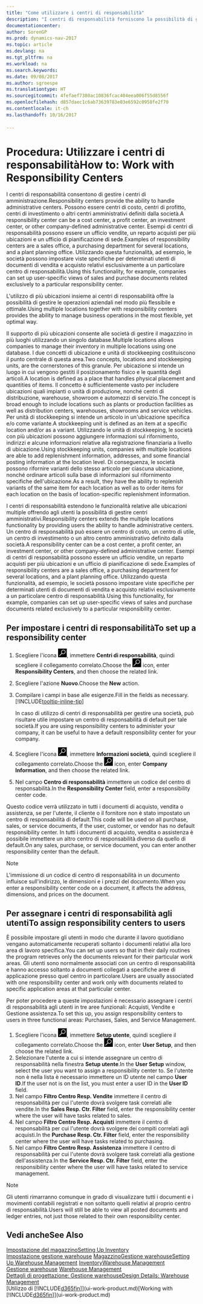 ```yaml
---
title: "Come utilizzare i centri di responsabilità"
description: "I centri di responsabilità forniscono la possibilità di gestire centri di amministrazione. Possono essere centri di costo, centri di profitto, centri di investimento o altri centri amministrativi definiti dalla società."
documentationcenter: 
author: SorenGP
ms.prod: dynamics-nav-2017
ms.topic: article
ms.devlang: na
ms.tgt_pltfrm: na
ms.workload: na
ms.search.keywords: 
ms.date: 09/08/2017
ms.author: sgroespe
ms.translationtype: HT
ms.sourcegitcommit: 4fefaef7380ac10836fcac404eea006f55d8556f
ms.openlocfilehash: d857daec1c6ab73639783e03e6592c0958fe2f70
ms.contentlocale: it-ch
ms.lasthandoff: 10/16/2017

---
```

# <a name="how-to-work-with-responsibility-centers"></a><span data-ttu-id="d6618-104">Procedura: Utilizzare i centri di responsabilità</span><span class="sxs-lookup"><span data-stu-id="d6618-104">How to: Work with Responsibility Centers</span></span>
<span data-ttu-id="d6618-105">I centri di responsabilità consentono di gestire i centri di amministrazione.</span><span class="sxs-lookup"><span data-stu-id="d6618-105">Responsibility centers provide the ability to handle administrative centers.</span></span> <span data-ttu-id="d6618-106">Possono essere centri di costo, centri di profitto, centri di investimento o altri centri amministrativi definiti dalla società.</span><span class="sxs-lookup"><span data-stu-id="d6618-106">A responsibility center can be a cost center, a profit center, an investment center, or other company-defined administrative center.</span></span> <span data-ttu-id="d6618-107">Esempi di centri di responsabilità possono essere un ufficio vendite, un reparto acquisti per più ubicazioni e un ufficio di pianificazione di sede.</span><span class="sxs-lookup"><span data-stu-id="d6618-107">Examples of responsibility centers are a sales office, a purchasing department for several locations, and a plant planning office.</span></span> <span data-ttu-id="d6618-108">Utilizzando questa funzionalità, ad esempio, le società possono impostare viste specifiche per determinati utenti di documenti di vendita e acquisto relativi esclusivamente a un particolare centro di responsabilità.</span><span class="sxs-lookup"><span data-stu-id="d6618-108">Using this functionality, for example, companies can set up user-specific views of sales and purchase documents related exclusively to a particular responsibility center.</span></span>  

<span data-ttu-id="d6618-109">L'utilizzo di più ubicazioni insieme ai centri di responsabilità offre la possibilità di gestire le operazioni aziendali nel modo più flessibile e ottimale.</span><span class="sxs-lookup"><span data-stu-id="d6618-109">Using multiple locations together with responsibility centers provides the ability to manage business operations in the most flexible, yet optimal way.</span></span>

<span data-ttu-id="d6618-110">Il supporto di più ubicazioni consente alle società di gestire il magazzino in più luoghi utilizzando un singolo database.</span><span class="sxs-lookup"><span data-stu-id="d6618-110">Multiple locations allows companies to manage their inventory in multiple locations using one database.</span></span> <span data-ttu-id="d6618-111">I due concetti di ubicazione e unità di stockkeeping costituiscono il punto centrale di questa area.</span><span class="sxs-lookup"><span data-stu-id="d6618-111">Two concepts, locations and stockkeeping units, are the cornerstones of this granule.</span></span> <span data-ttu-id="d6618-112">Per ubicazione si intende un luogo in cui vengono gestiti il posizionamento fisico e le quantità degli articoli.</span><span class="sxs-lookup"><span data-stu-id="d6618-112">A location is defined as a place that handles physical placement and quantities of items.</span></span> <span data-ttu-id="d6618-113">Il concetto è sufficientemente vasto per includere ubicazioni quali impianti o unità di produzione, nonché centri di distribuzione, warehouse, showroom e automezzi di servizio.</span><span class="sxs-lookup"><span data-stu-id="d6618-113">The concept is broad enough to include locations such as plants or production facilities as well as distribution centers, warehouses, showrooms and service vehicles.</span></span> <span data-ttu-id="d6618-114">Per unità di stockkeeping si intende un articolo in un'ubicazione specifica e/o come variante.</span><span class="sxs-lookup"><span data-stu-id="d6618-114">A stockkeeping unit is defined as an item at a specific location and/or as a variant.</span></span> <span data-ttu-id="d6618-115">Utilizzando le unità di stockkeeping, le società con più ubicazioni possono aggiungere informazioni sul rifornimento, indirizzi e alcune informazioni relative alla registrazione finanziaria a livello di ubicazione.</span><span class="sxs-lookup"><span data-stu-id="d6618-115">Using stockkeeping units, companies with multiple locations are able to add replenishment information, addresses, and some financial posting information at the location level.</span></span> <span data-ttu-id="d6618-116">Di conseguenza, le società possono rifornire varianti dello stesso articolo per ciascuna ubicazione, nonché ordinare articoli sulla base di informazioni sul rifornimento specifiche dell'ubicazione.</span><span class="sxs-lookup"><span data-stu-id="d6618-116">As a result, they have the ability to replenish variants of the same item for each location as well as to order items for each location on the basis of location-specific replenishment information.</span></span>  

<span data-ttu-id="d6618-117">I centri di responsabilità estendono le funzionalità relative alle ubicazioni multiple offrendo agli utenti la possibilità di gestire centri amministrativi.</span><span class="sxs-lookup"><span data-stu-id="d6618-117">Responsibility centers extends the multiple locations functionality by providing users the ability to handle administrative centers.</span></span> <span data-ttu-id="d6618-118">Un centro di responsabilità può essere un centro di costo, un centro di utile, un centro di investimento o un altro centro amministrativo definito dalla società.</span><span class="sxs-lookup"><span data-stu-id="d6618-118">A responsibility center can be a cost center, a profit center, an investment center, or other company-defined administrative center.</span></span> <span data-ttu-id="d6618-119">Esempi di centri di responsabilità possono essere un ufficio vendite, un reparto acquisti per più ubicazioni e un ufficio di pianificazione di sede.</span><span class="sxs-lookup"><span data-stu-id="d6618-119">Examples of responsibility centers are a sales office, a purchasing department for several locations, and a plant planning office.</span></span> <span data-ttu-id="d6618-120">Utilizzando questa funzionalità, ad esempio, le società possono impostare viste specifiche per determinati utenti di documenti di vendita e acquisto relativi esclusivamente a un particolare centro di responsabilità.</span><span class="sxs-lookup"><span data-stu-id="d6618-120">Using this functionality, for example, companies can set up user-specific views of sales and purchase documents related exclusively to a particular responsibility center.</span></span>

## <a name="to-set-up-a-responsibility-center"></a><span data-ttu-id="d6618-121">Per impostare i centri di responsabilità</span><span class="sxs-lookup"><span data-stu-id="d6618-121">To set up a responsibility center</span></span>  
1.  <span data-ttu-id="d6618-122">Scegliere l'icona ![Cerca pagina o report](media/ui-search/search_small.png "icona Cerca pagina o report"), immettere **Centri di responsabilità**, quindi scegliere il collegamento correlato.</span><span class="sxs-lookup"><span data-stu-id="d6618-122">Choose the ![Search for Page or Report](media/ui-search/search_small.png "Search for Page or Report icon") icon, enter **Responsibility Centers**, and then choose the related link.</span></span>  
2.  <span data-ttu-id="d6618-123">Scegliere l'azione **Nuovo**.</span><span class="sxs-lookup"><span data-stu-id="d6618-123">Choose the **New** action.</span></span>  
3.  <span data-ttu-id="d6618-124">Compilare i campi in base alle esigenze.</span><span class="sxs-lookup"><span data-stu-id="d6618-124">Fill in the fields as necessary.</span></span> [!INCLUDE[tooltip-inline-tip](includes/tooltip-inline-tip_md.md)]  

    <span data-ttu-id="d6618-125">In caso di utilizzo di centri di responsabilità per gestire una società, può risultare utile impostare un centro di responsabilità di default per tale società.</span><span class="sxs-lookup"><span data-stu-id="d6618-125">If you are using responsibility centers to administer your company, it can be useful to have a default responsibility center for your company.</span></span>
4. <span data-ttu-id="d6618-126">Scegliere l'icona ![Cerca pagina o report](media/ui-search/search_small.png "icona Cerca pagina o report"), immettere **Informazioni società**, quindi scegliere il collegamento correlato.</span><span class="sxs-lookup"><span data-stu-id="d6618-126">Choose the ![Search for Page or Report](media/ui-search/search_small.png "Search for Page or Report icon") icon, enter **Company Information**, and then choose the related link.</span></span>
5. <span data-ttu-id="d6618-127">Nel campo **Centro di responsabilità** immettere un codice del centro di responsabilità.</span><span class="sxs-lookup"><span data-stu-id="d6618-127">In the **Responsibility Center** field, enter a responsibility center code.</span></span>

<span data-ttu-id="d6618-128">Questo codice verrà utilizzato in tutti i documenti di acquisto, vendita o assistenza, se per l'utente, il cliente o il fornitore non è stato impostato un centro di responsabilità di default.</span><span class="sxs-lookup"><span data-stu-id="d6618-128">This code will be used on all purchase, sales, or service documents, if the user, customer, or vendor has no default responsibility center.</span></span> <span data-ttu-id="d6618-129">In tutti i documenti di acquisto, vendita o assistenza è possibile immettere un altro centro di responsabilità diverso da quello di default.</span><span class="sxs-lookup"><span data-stu-id="d6618-129">On any sales, purchase, or service document, you can enter another responsibility center than the default.</span></span>

> [!NOTE]  
>  <span data-ttu-id="d6618-130">L'immissione di un codice di centro di responsabilità in un documento influisce sull'indirizzo, le dimensioni e i prezzi del documento.</span><span class="sxs-lookup"><span data-stu-id="d6618-130">When you enter a responsibility center code on a document, it affects the address, dimensions, and prices on the document.</span></span>  

## <a name="to-assign-responsibility-centers-to-users"></a><span data-ttu-id="d6618-131">Per assegnare i centri di responsabilità agli utenti</span><span class="sxs-lookup"><span data-stu-id="d6618-131">To assign responsibility centers to users</span></span>  
<span data-ttu-id="d6618-132">È possibile impostare gli utenti in modo che durante il lavoro quotidiano vengano automaticamente recuperati soltanto i documenti relativi alla loro area di lavoro specifica.</span><span class="sxs-lookup"><span data-stu-id="d6618-132">You can set up users so that in their daily routines the program retrieves only the documents relevant for their particular work areas.</span></span> <span data-ttu-id="d6618-133">Gli utenti sono normalmente associati con un centro di responsabilità e hanno accesso soltanto a documenti collegati a specifiche aree di applicazione presso quel centro in particolare.</span><span class="sxs-lookup"><span data-stu-id="d6618-133">Users are usually associated with one responsibility center and work only with documents related to specific application areas at that particular center.</span></span>  

<span data-ttu-id="d6618-134">Per poter procedere a queste impostazioni è necessario assegnare i centri di responsabilità agli utenti in tre aree funzionali: Acquisti, Vendite e Gestione assistenza.</span><span class="sxs-lookup"><span data-stu-id="d6618-134">To set this up, you assign responsibility centers to users in three functional areas: Purchases, Sales, and Service Management.</span></span>  

1.  <span data-ttu-id="d6618-135">Scegliere l'icona ![Cerca pagina o report](media/ui-search/search_small.png "icona Cerca pagina o report"), immettere **Setup utente**, quindi scegliere il collegamento correlato.</span><span class="sxs-lookup"><span data-stu-id="d6618-135">Choose the ![Search for Page or Report](media/ui-search/search_small.png "Search for Page or Report icon") icon, enter **User Setup**, and then choose the related link.</span></span>  
2.  <span data-ttu-id="d6618-136">Selezionare l'utente a cui si intende assegnare un centro di responsabilità nella finestra **Setup utente**.</span><span class="sxs-lookup"><span data-stu-id="d6618-136">In the **User Setup** window, select the user you want to assign a responsibility center to.</span></span> <span data-ttu-id="d6618-137">Se l'utente non è nella lista è necessario immettere un ID utente nel campo **User ID**.</span><span class="sxs-lookup"><span data-stu-id="d6618-137">If the user not is on the list, you must enter a user ID in the **User ID** field.</span></span>  
3.  <span data-ttu-id="d6618-138">Nel campo **Filtro Centro Resp. Vendite** immettere il centro di responsabilità per cui l'utente dovrà svolgere task correlati alle vendite.</span><span class="sxs-lookup"><span data-stu-id="d6618-138">In the **Sales Resp. Ctr. Filter** field, enter the responsibility center where the user will have tasks related to sales.</span></span>  
4.  <span data-ttu-id="d6618-139">Nel campo  **Filtro Centro Resp. Acquisti** immettere il centro di responsabilità per cui l'utente dovrà svolgere dei compiti correlati agli acquisti.</span><span class="sxs-lookup"><span data-stu-id="d6618-139">In the **Purchase Resp. Ctr. Filter** field, enter the responsibility center where the user will have tasks related to purchasing.</span></span>  
5.  <span data-ttu-id="d6618-140">Nel campo **Filtro Centro Resp. Assistenza** immettere il centro di responsabilità per cui l'utente dovrà svolgere task correlati alla gestione dell'assistenza.</span><span class="sxs-lookup"><span data-stu-id="d6618-140">In the **Service Resp. Ctr. Filter** field, enter the responsibility center where the user will have tasks related to service management.</span></span>  

> [!NOTE]  
>  <span data-ttu-id="d6618-141">Gli utenti rimarranno comunque in grado di visualizzare tutti i documenti e i movimenti contabili registrati e non soltanto quelli relativi al proprio centro di responsabilità.</span><span class="sxs-lookup"><span data-stu-id="d6618-141">Users will still be able to view all posted documents and ledger entries, not just those related to their own responsibility center.</span></span>

## <a name="see-also"></a><span data-ttu-id="d6618-142">Vedi anche</span><span class="sxs-lookup"><span data-stu-id="d6618-142">See Also</span></span>  
[<span data-ttu-id="d6618-143">Impostazione del magazzino</span><span class="sxs-lookup"><span data-stu-id="d6618-143">Setting Up Inventory</span></span>](inventory-setup-inventory.md)  
<span data-ttu-id="d6618-144">[Impostazione gestione warehouse](warehouse-setup-warehouse.md)
[Magazzino](inventory-manage-inventory.md)[Gestione warehouse](warehouse-manage-warehouse.md)</span><span class="sxs-lookup"><span data-stu-id="d6618-144">[Setting Up Warehouse Management](warehouse-setup-warehouse.md)
[Inventory](inventory-manage-inventory.md)[Warehouse Management](warehouse-manage-warehouse.md)</span></span>  
<span data-ttu-id="d6618-145">[Gestione warehouse](warehouse-manage-warehouse.md)  </span><span class="sxs-lookup"><span data-stu-id="d6618-145">[Warehouse Management](warehouse-manage-warehouse.md)  </span></span>  
[<span data-ttu-id="d6618-146">Dettagli di progettazione: Gestione warehouse</span><span class="sxs-lookup"><span data-stu-id="d6618-146">Design Details: Warehouse Management</span></span>](design-details-warehouse-management.md)  
<span data-ttu-id="d6618-147">[Utilizzo di [!INCLUDE[d365fin](includes/d365fin_md.md)]](ui-work-product.md)</span><span class="sxs-lookup"><span data-stu-id="d6618-147">[Working with [!INCLUDE[d365fin](includes/d365fin_md.md)]](ui-work-product.md)</span></span>

